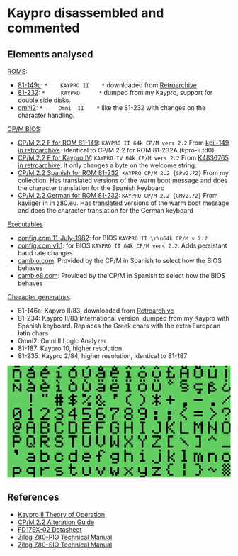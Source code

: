 # Kaypro disassembled and commented

## Elements analysed

[ROMS](rom):

- [81-149c](rom/81-149c.s): `*    KAYPRO II    *` downloaded from [Retroarchive](http://www.retroarchive.org/maslin/disks/roms/index.html)
- [81-232](rom/81-232.s): `*     KAYPRO      *` dumped from my Kaypro, support for double side disks.
- [omni2](rom/omni2.s): `*     Omni  II    *` like the 81-232 with changes on the character handling. 

[CP/M BIOS](bios):

- [CP/M 2.2 F for ROM 81-149](bios/bios_22.s): `KAYPRO II 64k CP/M vers 2.2` From [kpii-149 in retroarchive](http://www.retroarchive.org/maslin/disks/kaypro/kpii-149.td0). Identical to CP/M 2.2 for ROM 81-232A (kpro-ii.td0).
- [CP/M 2.2 F for Kaypro IV](bios/bios_22f_IV.s): `KAYPRO IV 64k CP/M vers 2.2` From [K4836765 in retroarchive](http://www.retroarchive.org/maslin/disks/kaypro/k4836765.td0). It only changes a byte on the welcome string.
- [CP/M 2.2 Spanish for ROM 81-232](bios/bios_22sp.s): `KAYPRO CP/M 2.2 {SPv2.72}` From my collection. Has translated versions of the warm boot message and does the character translation for the Spanish keyboard
- [CP/M 2.2 German for ROM 81-232](bios/bios_22sp.s): `KAYPRO CP/M 2.2 {GMv2.72}` From [kayiiger in in z80.eu](http://www.z80.eu/downloads/KayIIger.zip). Has translated versions of the warm boot message and does the character translation for the German keyboard

[Executables](executables)

- [config.com 11-July-1982](executables/config_1982.s): for BIOS `KAYPRO II \r\n64k CP/M v 2.2`
- [config.com v1.1](executables/config_v1.1.s): for BIOS `KAYPRO II 64k CP/M vers 2.2`. Adds persistant baud rate changes
- [cambio.com](executables/cambio.s): Provided by the CP/M in Spanish to select how the BIOS behaves
- [cambio8.com](executables/cambio8.s): Provided by the CP/M in Spanish to select how the BIOS behaves

[Character generators](chars)

- 81-146a: Kapyro II/83, downloaded from [Retroarchive](http://www.retroarchive.org/maslin/disks/roms/index.html)
- 81-234: Kaypro II/83 International version, dumped from my Kaypro with Spanish keyboard. Replaces the Greek chars with the extra European latin chars
- Omni2: Omni II Logic Analyzer
- 81-187: Kaypro 10, higher resolution
- 81-235: Kaypro 2/84, higher resolution, identical to 81-187

![81-234 character generator](chars/81-234.png)



## References

- [Kaypro II Theory of Operation](documentation/Kaypro%20II%20Theory%20of%20Operation%201983.pdf)
- [CP/M 2.2 Alteration Guide](documentation/CPM_2.2_Alteration_Guide_1979.pdf)
- [FD179X-02 Datasheet](documentation/FD179X-02_Data_Sheet_May1980.pdf)
- [Zilog Z80-PIO Technical Manual](documentation/Zilog%20Z80-PIO%20Technical%20Manual.pdf)
- [Zilog Z80-SIO Technical Manual](documentation/Zilog%20Z80-SIO%20Technical%20Manual.pdf)

